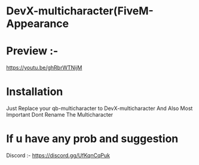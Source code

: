 # DevX-multicharacter(FiveM-Appearance

# Preview :-
https://youtu.be/ghRbrWTNijM

# Installation

Just Replace your qb-multicharacter to DevX-multicharacter
And Also Most Important Dont Rename The Multicharacter
# If u have any prob and suggestion 
Discord :-
https://discord.gg/UfKqnCqPuk
